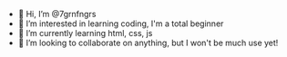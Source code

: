 - 👋 Hi, I’m @7grnfngrs
- 👀 I’m interested in learning coding, I'm a total beginner
- 🌱 I’m currently learning html, css, js
- 💞️ I’m looking to collaborate on anything, but I won't be much use yet!

<!---
7grnfngrs/7grnfngrs is a ✨ special ✨ repository because its `README.md` (this file) appears on your GitHub profile.
You can click the Preview link to take a look at your changes.
--->
